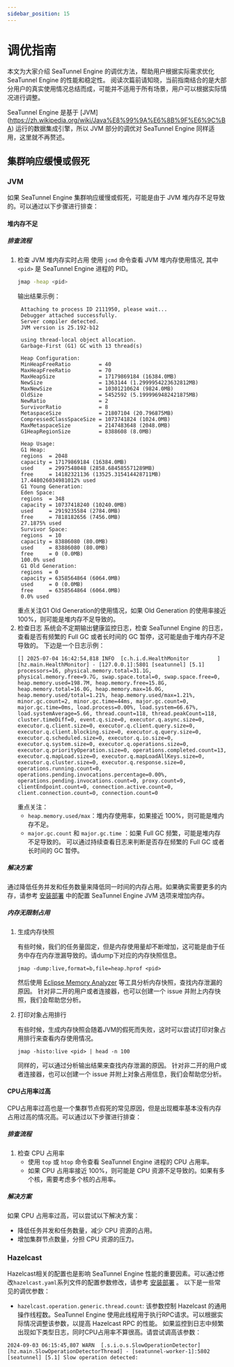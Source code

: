```yaml
---
sidebar_position: 15
---
```


# 调优指南

本文为大家介绍 SeaTunnel Engine 的调优方法，帮助用户根据实际需求优化 SeaTunnel Engine 的性能和稳定性。
阅读次篇前请知晓，当前指南结合的是大部分用户的真实使用情况总结而成，可能并不适用于所有场景，用户可以根据实际情况进行调整。

SeaTunnel Engine 是基于 [JVM] (https://zh.wikipedia.org/wiki/Java%E8%99%9A%E6%8B%9F%E6%9C%BA) 运行的数据集成引擎，所以 JVM 部分的调优对 SeaTunnel Engine 同样适用，这里就不再赘述。

## 集群响应缓慢或假死

### JVM

如果 SeaTunnel Engine 集群响应缓慢或假死，可能是由于 JVM 堆内存不足导致的。可以通过以下步骤进行排查：

#### 堆内存不足

##### 排查流程

1. 检查 JVM 堆内存实时占用
   使用 `jcmd` 命令查看 JVM 堆内存使用情况, 其中 `<pid>` 是 SeaTunnel Engine 进程的 PID。
   ```bash
   jmap -heap <pid>
   ```
   输出结果示例：
   ```shell
    Attaching to process ID 2111950, please wait...
    Debugger attached successfully.
    Server compiler detected.
    JVM version is 25.192-b12
    
    using thread-local object allocation.
    Garbage-First (G1) GC with 13 thread(s)
    
    Heap Configuration:
    MinHeapFreeRatio         = 40
    MaxHeapFreeRatio         = 70
    MaxHeapSize              = 17179869184 (16384.0MB)
    NewSize                  = 1363144 (1.2999954223632812MB)
    MaxNewSize               = 10301210624 (9824.0MB)
    OldSize                  = 5452592 (5.1999969482421875MB)
    NewRatio                 = 2
    SurvivorRatio            = 8
    MetaspaceSize            = 21807104 (20.796875MB)
    CompressedClassSpaceSize = 1073741824 (1024.0MB)
    MaxMetaspaceSize         = 2147483648 (2048.0MB)
    G1HeapRegionSize         = 8388608 (8.0MB)
    
    Heap Usage:
    G1 Heap:
    regions  = 2048
    capacity = 17179869184 (16384.0MB)
    used     = 2997548048 (2858.684585571289MB)
    free     = 14182321136 (13525.315414428711MB)
    17.448026034981012% used
    G1 Young Generation:
    Eden Space:
    regions  = 348
    capacity = 10737418240 (10240.0MB)
    used     = 2919235584 (2784.0MB)
    free     = 7818182656 (7456.0MB)
    27.1875% used
    Survivor Space:
    regions  = 10
    capacity = 83886080 (80.0MB)
    used     = 83886080 (80.0MB)
    free     = 0 (0.0MB)
    100.0% used
    G1 Old Generation:
    regions  = 0
    capacity = 6358564864 (6064.0MB)
    used     = 0 (0.0MB)
    free     = 6358564864 (6064.0MB)
    0.0% used
   ```
   重点关注G1 Old Generation的使用情况，如果 Old Generation 的使用率接近 100%，则可能是堆内存不足导致的。
2. 检查日志
   系统会不定期输出健康监控日志，检查 SeaTunnel Engine 的日志，查看是否有频繁的 Full GC 或者长时间的 GC 暂停，这可能是由于堆内存不足导致的。
   下边是一个日志示例：
   ```log
   [] 2025-07-04 16:42:54,818 INFO  [c.h.i.d.HealthMonitor         ] [hz.main.HealthMonitor] - [127.0.0.1]:5801 [seatunnel] [5.1] processors=16, physical.memory.total=31.1G, physical.memory.free=9.7G, swap.space.total=0, swap.space.free=0, heap.memory.used=198.7M, heap.memory.free=15.8G, heap.memory.total=16.0G, heap.memory.max=16.0G, heap.memory.used/total=1.21%, heap.memory.used/max=1.21%, minor.gc.count=2, minor.gc.time=44ms, major.gc.count=0, major.gc.time=0ms, load.process=0.00%, load.system=66.67%, load.systemAverage=5.66, thread.count=118, thread.peakCount=118, cluster.timeDiff=0, event.q.size=0, executor.q.async.size=0, executor.q.client.size=0, executor.q.client.query.size=0, executor.q.client.blocking.size=0, executor.q.query.size=0, executor.q.scheduled.size=0, executor.q.io.size=0, executor.q.system.size=0, executor.q.operations.size=0, executor.q.priorityOperation.size=0, operations.completed.count=13, executor.q.mapLoad.size=0, executor.q.mapLoadAllKeys.size=0, executor.q.cluster.size=0, executor.q.response.size=0, operations.running.count=0, operations.pending.invocations.percentage=0.00%, operations.pending.invocations.count=0, proxy.count=9, clientEndpoint.count=0, connection.active.count=0, client.connection.count=0, connection.count=0
   ```
   重点关注：
    - `heap.memory.used/max`：堆内存使用率，如果接近 100%，则可能是堆内存不足。
    - `major.gc.count` 和 `major.gc.time` ：如果 Full GC 频繁，可能是堆内存不足导致的。
   可以通过持续查看日志来判断是否存在频繁的 Full GC 或者长时间的 GC 暂停。

##### 解决方案

通过降低任务并发和任务数量来降低同一时间的内存占用。如果确实需要更多的内存，请参考 [安装部署](deployment.md) 中的配置 SeaTunnel Engine JVM 选项来增加内存。

##### 内存无限制占用
1. 生成内存快照

   有些时候，我们的任务量固定，但是内存使用量却不断增加，这可能是由于任务中存在内存泄漏导致的。请dump下对应的内存快照信息。
   ```shell
   jmap -dump:live,format=b,file=heap.hprof <pid>
   ```
   然后使用 [Eclipse Memory Analyzer](https://www.eclipse.org/mat/) 等工具分析内存快照，查找内存泄漏的原因。
   针对非二开的用户或者连接器，也可以创建一个 issue 并附上内存快照，我们会帮助您分析。

2. 打印对象占用排行

   有些时候，生成内存快照会随着JVM的假死而失败，这时可以尝试打印对象占用排行来查看内存使用情况。
   ```shell
   jmap -histo:live <pid> | head -n 100
   ```
   同样的，可以通过分析输出结果来查找内存泄漏的原因。
   针对非二开的用户或者连接器，也可以创建一个 issue 并附上对象占用信息，我们会帮助您分析。

#### CPU占用率过高

CPU占用率过高也是一个集群节点假死的常见原因，但是出现概率基本没有内存占用过高的情况高。可以通过以下步骤进行排查：

##### 排查流程
1. 检查 CPU 占用率
   - 使用 `top` 或 `htop` 命令查看 SeaTunnel Engine 进程的 CPU 占用率。
   - 如果 CPU 占用率接近 100%，则可能是 CPU 资源不足导致的。如果有多个核，需要考虑多个核的占用率。

##### 解决方案

如果 CPU 占用率过高，可以尝试以下解决方案：
- 降低任务并发和任务数量，减少 CPU 资源的占用。
- 增加集群节点数量，分担 CPU 资源的压力。

### Hazelcast

Hazelcast相关的配置也是影响 SeaTunnel Engine 性能的重要因素。可以通过修改`hazelcast.yaml`系列文件的配置参数修改，请参考 [安装部署](deployment.md) 。
以下是一些常见的调优参数：
- `hazelcast.operation.generic.thread.count`: 该参数控制 Hazelcast 的通用操作线程数。SeaTunnel Engine 使用此线程用于执行RPC请求。可以根据实际情况调整该参数，以提高 Hazelcast RPC 的性能。
如果监控到日志中频繁出现如下类型日志，同时CPU占用率不算很高。请尝试调高该参数：
```log
2024-09-03 06:15:45,807 WARN  [.s.i.o.s.SlowOperationDetector] [hz.main.SlowOperationDetectorThread] - [seatunnel-worker-1]:5802 [seatunnel] [5.1] Slow operation detected:
```
